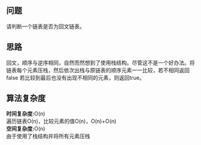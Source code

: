 <h2>问题</h2>
请判断一个链表是否为回文链表。<br>
<h2>思路</h2>
回文，顺序与逆序相同，自然而然想到了使用栈结构。尽管这不是一个好办法。将链表每个元素压栈，然后依次出栈与原链表的顺序元素一一比较，若不相同返回false
若比较到最后也没有出现不相同的元素，则返回true。
<h2>算法复杂度</h2>
<b>时间复杂度:</b>O(n)<br>
遍历链表O(n)，比较元素的值O(n)，O(n)+O(n)<br>
<b>空间复杂度:</b>O(n)<br>
由于使用了栈结构并将所有元素压栈

